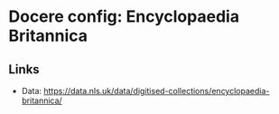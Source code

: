 # Docere config: Encyclopaedia Britannica

## Links
- Data: https://data.nls.uk/data/digitised-collections/encyclopaedia-britannica/

